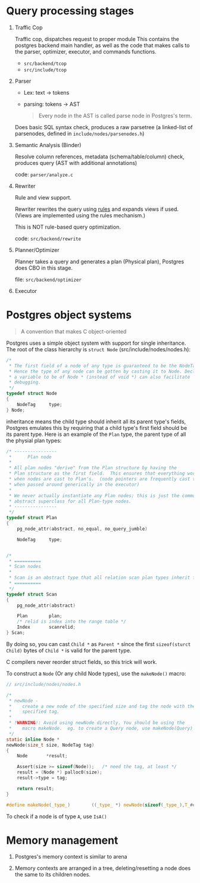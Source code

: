 # Query processing stages

1. Traffic Cop

   Traffic cop, dispatches request to proper module This contains the postgres 
   backend main handler, as well as the code that makes calls to the parser, 
   optimizer, executor, and commands functions.

   * `src/backend/tcop`
   * `src/include/tcop`

2. Parser 

   * Lex: text -> tokens
   * parsing: tokens -> AST
   
     > Every node in the AST is called parse node in Postgres's term.

   Does basic SQL syntax check, produces a raw parsetree (a linked-list of 
   parsenodes, defined in `include/nodes/parsenodes.h`)
   
3. Semantic Analysis (Binder)

   Resolve column references, metadata (schema/table/column) check, produces
   query (AST with additional annotations)
   
   code: `parser/analyze.c`

4. Rewriter 

   Rule and view support.

   Rewriter rewrites the query using [rules](https://www.postgresql.org/docs/current/sql-createrule.html) 
   and expands views if used. (Views are implemented using the rules mechanism.)
   
   This is NOT rule-based query optimization. 
   
   code: `src/backend/rewrite`
   
5. Planner/Optimizer

   Planner takes a query and generates a plan (Physical plan), Postgres does CBO
   in this stage.
   
   file: `src/backend/optimizer`
   
6. Executor

# Postgres object systems

> A convention that makes C object-oriented

Postgres uses a simple object system with support for single inheritance. The 
root of the class hierarchy is `struct Node` (src/include/nodes/nodes.h):

```c
/*
 * The first field of a node of any type is guaranteed to be the NodeTag.
 * Hence the type of any node can be gotten by casting it to Node. Declaring
 * a variable to be of Node * (instead of void *) can also facilitate
 * debugging.
 */
typedef struct Node
{
	NodeTag		type;
} Node;
```

inheritance means the child type should inherit all its parent type's fields,
Postgres emulates this by requiring that a child type's first field should be
its parent type. Here is an example of the `Plan` type, the parent type of
all the physial plan types:

```c
/* ----------------
 *		Plan node
 *
 * All plan nodes "derive" from the Plan structure by having the
 * Plan structure as the first field.  This ensures that everything works
 * when nodes are cast to Plan's.  (node pointers are frequently cast to Plan*
 * when passed around generically in the executor)
 *
 * We never actually instantiate any Plan nodes; this is just the common
 * abstract superclass for all Plan-type nodes.
 * ----------------
 */
typedef struct Plan
{
	pg_node_attr(abstract, no_equal, no_query_jumble)

	NodeTag		type;


/*
 * ==========
 * Scan nodes
 *
 * Scan is an abstract type that all relation scan plan types inherit from.
 * ==========
 */
typedef struct Scan
{
	pg_node_attr(abstract)

	Plan		plan;
	/* relid is index into the range table */
	Index		scanrelid;
} Scan;
```

By doing so, you can cast `Child *` as `Parent *` since the first `sizeof(sturct Child)` 
bytes of `Child *` is valid for the parent type.

C compilers never reorder struct fields, so this trick will work.

To construct a `Node` (Or any child Node types), use the `makeNode()` macro:

```c
// src/include/nodes/nodes.h

/*
 * newNode -
 *	  create a new node of the specified size and tag the node with the
 *	  specified tag.
 *
 * !WARNING!: Avoid using newNode directly. You should be using the
 *	  macro makeNode.  eg. to create a Query node, use makeNode(Query)
 */
static inline Node *
newNode(size_t size, NodeTag tag)
{
	Node	   *result;

	Assert(size >= sizeof(Node));	/* need the tag, at least */
	result = (Node *) palloc0(size);
	result->type = tag;

	return result;
}

#define makeNode(_type_)		((_type_ *) newNode(sizeof(_type_),T_##_type_))
```

To check if a node is of type `A`, use `IsA()`

# Memory management

1. Postgres's memory context is similar to arena

2. Memory contexts are arranged in a tree, deleting/resetting a node does the same
   to its children nodes.

